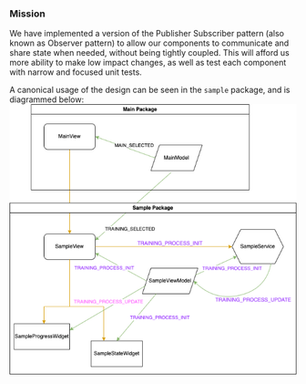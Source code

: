 ### Mission

We have implemented a version of the Publisher Subscriber pattern (also known as Observer pattern) to allow our components to communicate and share state when needed, without being tightly coupled.  This will afford us more ability to make low impact changes, as well as test each component with narrow and focused unit tests.

A canonical usage of the design can be seen in the `sample` package, and is diagrammed below:
![Alt Text](resources/Segmenter%20ML%20pub-sub.drawio.png)